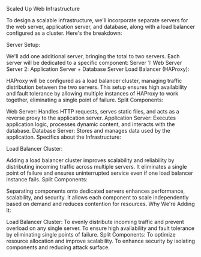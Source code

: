 Scaled Up Web Infrastructure

To design a scalable infrastructure, we'll incorporate separate servers for the web server, application server, and database, along with a load balancer configured as a cluster. Here's the breakdown:

Server Setup:

We'll add one additional server, bringing the total to two servers.
Each server will be dedicated to a specific component:
Server 1: Web Server
Server 2: Application Server + Database Server
Load Balancer (HAProxy):

HAProxy will be configured as a load balancer cluster, managing traffic distribution between the two servers.
This setup ensures high availability and fault tolerance by allowing multiple instances of HAProxy to work together, eliminating a single point of failure.
Split Components:

Web Server: Handles HTTP requests, serves static files, and acts as a reverse proxy to the application server.
Application Server: Executes application logic, processes dynamic content, and interacts with the database.
Database Server: Stores and manages data used by the application.
Specifics about the Infrastructure:

Load Balancer Cluster:

Adding a load balancer cluster improves scalability and reliability by distributing incoming traffic across multiple servers.
It eliminates a single point of failure and ensures uninterrupted service even if one load balancer instance fails.
Split Components:

Separating components onto dedicated servers enhances performance, scalability, and security.
It allows each component to scale independently based on demand and reduces contention for resources.
Why We're Adding It:

Load Balancer Cluster:
To evenly distribute incoming traffic and prevent overload on any single server.
To ensure high availability and fault tolerance by eliminating single points of failure.
Split Components:
To optimize resource allocation and improve scalability.
To enhance security by isolating components and reducing attack surface.